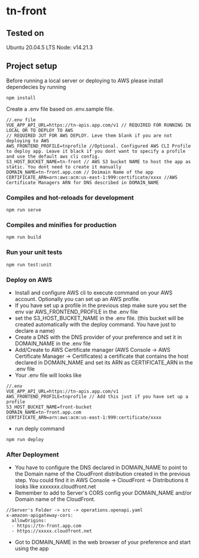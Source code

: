 # tn-front

## Tested on
Ubuntu 20.04.5 LTS
Node: v14.21.3

## Project setup
Before running a local server or deploying to AWS please install dependecies by running
```
npm install
```
Create a .env file based on .env.sample file.
```
//.env file
VUE_APP_API_URL=https://tn-apis.app.com/v1 // REQUIRED FOR RUNNING IN LOCAL OR TO DEPLOY TO AWS
// REQUIRED JUT FOR AWS DEPLOY. Leve them blank if you are not deploying to AWS 
AWS_FRONTEND_PROFILE=tnprofile //Optional. Configured AWS CLI Profile to deploy app. Leave it black if you dont want to specify a profile and use the default aws cli config.
S3_HOST_BUCKET_NAME=tn-front // AWS S3 bucket NAME to host the app as static. You dont need to create it manually
DOMAIN_NAME=tn-front.app.com // Doimain Name of the app
CERTIFICATE_ARN=arn:aws:acm:us-east-1:999:certificate/xxxx //AWS Certificate Managers ARN for DNS described in DOMAIN_NAME
```
### Compiles and hot-reloads for development
```
npm run serve
```

### Compiles and minifies for production
```
npm run build
```

### Run your unit tests
```
npm run test:unit
```

### Deploy on AWS
* Install and configure AWS cli to execute command on your AWS account. Optionally you can set up an AWS profile.
* If you have set up a profile in the previous step make sure you set the env var AWS_FRONTEND_PROFILE in the .env file
* set the S3_HOST_BUCKET_NAME in the .env file. (this bucket will be created automatically with the deploy command. You have just to declare a name)
* Create a DNS with the DNS provider of your preference and set it in DOMAIN_NAME in the .env file
* Add/Create to AWS Certificate manager (AWS Console -> AWS Certificate Manager -> Certificates) a certificate that contains the host declared in DOMAIN_NAME and set its ARN as CERTIFICATE_ARN in the .env file
* Your .env file will looks like
```
//.env 
VUE_APP_API_URL=https://tn-apis.app.com/v1
AWS_FRONTEND_PROFILE=tnprofile // Add this just if you have set up a profile
S3_HOST_BUCKET_NAME=front-bucket
DOMAIN_NAME=tn-front.app.com
CERTIFICATE_ARN=arn:aws:acm:us-east-1:999:certificate/xxxx
```
* run deply command
```
npm run deploy
```
### After Deployment
* You have to configure the DNS declared in DOMAIN_NAME to point to the Domain name of the CloudFront distribution created in the previous step. You could find it in AWS Console -> CloudFront -> Distributions it looks like xxxxxxx.cloudfront.net
* Remember to add to Server's CORS config your DOMAIN_NAME and/or Domain name of the CloudFront.
```
//Server's Folder -> src -> operations.openapi.yaml
x-amazon-apigateway-cors:
  allowOrigins:
  - https://tn-front.app.com
  - https://xxxxx.cloudfront.net
```
* Got to DOMAIN_NAME in the web browser of your preference and start using the app
